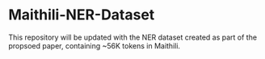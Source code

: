 # Maithili-NER-Dataset

This repository will be updated with the NER dataset created as part of the propsoed paper, containing ~56K tokens in Maithili.
